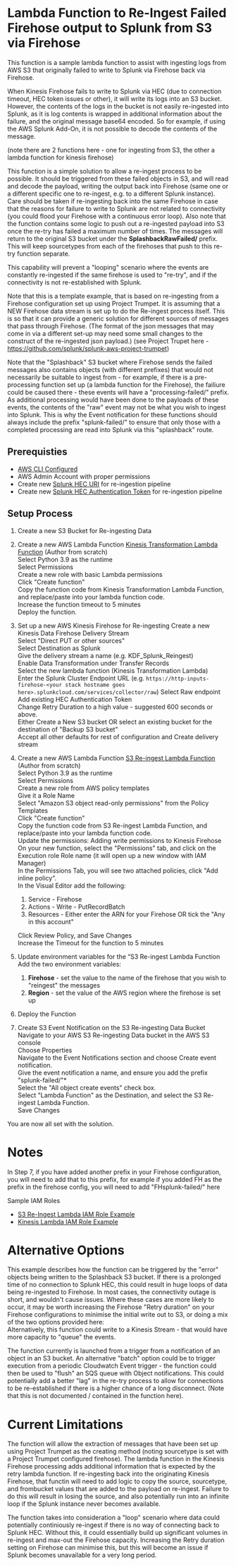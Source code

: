 # Lambda Function to Re-Ingest Failed Firehose output to Splunk from S3 via Firehose

This function is a sample lambda function to assist with ingesting logs from AWS S3 that originally failed to write to Splunk via Firehose back via Firehose.

When Kinesis Firehose fails to write to Splunk via HEC (due to connection timeout, HEC token issues or other), it will write its logs into an S3 bucket. However, the contents of the logs in the bucket is not easily re-ingested into Splunk, as it is log contents is wrapped in additional information about the failure, and the original message base64 encoded. So for example, if using the AWS Splunk Add-On, it is not possible to decode the contents of the message.

(note there are 2 functions here - one for ingesting from S3, the other a lambda function for kinesis firehose)

This function is a simple solution to allow a re-ingest process to be possible. It should be triggered from these failed objects in S3, and will read and decode the payload, writing the output back into Firehose (same one or a different specific one to re-ingest, e.g. to a different Splunk instance). Care should be taken if re-ingesting back into the same Firehose in case that the reasons for failure to write to Splunk are not related to connectivity (you could flood your Firehose with a continuous error loop).
Also note that the function contains some logic to push out a re-ingested payload into S3 once the re-try has failed a maximum number of times. The messages will return to the original S3 bucket under the **SplashbackRawFailed/** prefix. This will keep sourcetypes from each of the firehoses that push to this re-try function separate.

This capability will prevent a "looping" scenario where the events are constantly re-ingested if the same firehose is used to "re-try", and if the connectivity is not re-established with Splunk. 

Note that this is a template example, that is based on re-ingesting from a Firehose configuration set up using Project Trumpet. It is assuming that a NEW Firehose data stream is set up to do the Re-ingest process itself. This is so that it can provide a generic solution for different sources of messages that pass through Firehose. (The format of the json messages that may come in via a different set-up may need some small changes to the construct of the re-ingested json payload.)
(see Project Trupet here - https://github.com/splunk/splunk-aws-project-trumpet)

Note that the "Splashback" S3 bucket where Firehose sends the failed messages also contains objects (with different prefixes) that would not necessarily be suitable to ingest from - for example, if there is a pre-processing function set up (a lambda function for the Firehose), the failiure could be caused there - these events will have a "processing-failed/" prefix. As additional processing would have been done to the payloads of these events, the contents of the "raw" event may not be what you wish to ingest into Splunk. This is why the Event notification for these functions should always include the prefix "splunk-failed/" to ensure that only those with a completed processing are read into Splunk via this "splashback" route.

## Prerequisties
- [AWS CLI Configured](https://docs.aws.amazon.com/cli/latest/userguide/getting-started-install.html)
- AWS Admin Account with proper permissions
- Create new [Splunk HEC URI](https://docs.splunk.com/Documentation/SplunkCloud/9.0.2208/Data/UsetheHTTPEventCollector#Send_data_to_HTTP_Event_Collector_on_Splunk_Cloud_Platform) for re-ingestion pipeline
- Create new [Splunk HEC Authentication Token](https://docs.splunk.com/Documentation/Splunk/9.0.1/Data/UsetheHTTPEventCollector#Configure_HTTP_Event_Collector_on_Splunk_Cloud_Platform) for re-ingestion pipeline

## Setup Process

1. Create a new S3 Bucket for Re-ingesting Data

2. Create a new AWS Lambda Function [Kinesis Transformation Lambda Function](https://github.com/animetauren/aws-splunk-firehose-error-reingest/blob/main/firehose-reingest/kinesis_lambda_function.py)
    (Author from scratch)  
    Select Python 3.9 as the runtime  
    Select Permissions  
    Create a new role with basic Lambda permissions  
    Click "Create function"  
    Copy the function code from Kinesis Transformation Lambda Function, and replace/paste into your lambda function code.  
    Increase the function timeout to 5 minutes  
    Deploy the function.  

3. Set up a new AWS Kinesis Firehose for Re-ingesting
    Create a new Kinesis Data Firehose Delivery Stream  
    Select "Direct PUT or other sources"  
    Select Destination as Splunk  
    Give the delivery stream a name (e.g. KDF_Splunk_Reingest)  
    Enable Data Transformation under Transfer Records  
    Select the new lambda function (Kinesis Transformation Lambda)  
    Enter the Splunk Cluster Endpoint URL (e.g. ``https://http-inputs-firehose-<your stack hostname goes here>.splunkcloud.com/services/collector/raw``)
    Select Raw endpoint  
    Add existing HEC Authentication Token  
    Change Retry Duration to a high value - suggested 600 seconds or above.  
    Either Create a New S3 bucket OR select an existing bucket for the destination of "Backup S3 bucket"  
    Accept all other defaults for rest of configuration and Create delivery stream  

4. Create a new AWS Lambda Function [S3 Re-ingest Lambda Function](https://github.com/animetauren/aws-splunk-firehose-error-reingest/blob/main/firehose-reingest/lambda_function.py)
    (Author from scratch)  
    Select Python 3.9 as the runtime  
    Select Permissions  
    Create a new role from AWS policy templates  
    Give it a Role Name  
    Select "Amazon S3 object read-only permissions" from the Policy Templates  
    Click "Create function"  
    Copy the function code from S3 Re-ingest Lambda Function, and replace/paste into your lambda function code.  
    Update the permissions: Adding write permissions to Kinesis Firehose  
    On your new function, select the "Permissions" tab, and click on the Execution role Role name (it will open up a new window with IAM Manager)  
    In the Permissions Tab, you will see two attached policies, click "Add inline policy".  
    In the Visual Editor add the following:  
      1. Service - Firehose  
      2. Actions - Write - PutRecordBatch  
      3. Resources - Either enter the ARN for your Firehose OR tick the "Any in this account"  
 
    Click Review Policy, and Save Changes  
    Increase the Timeout for the function to 5 minutes  

5. Update environment variables for the “S3 Re-ingest Lambda Function
    Add the two environment variables:
      1. **Firehose** - set the value to the name of the firehose that you wish to "reingest" the messages
      2. **Region** - set the value of the AWS region where the firehose is set up

6. Deploy the Function


7. Create S3 Event Notification on the S3 Re-ingesting Data Bucket  
    Navigate to your AWS S3 Re-ingesting Data bucket in the AWS S3 console  
    Choose Properties  
    Navigate to the Event Notifications section and choose Create event notification.  
    Give the event notification a name, and ensure you add the prefix "splunk-failed/"*   
    Select the "All object create events" check box.  
    Select "Lambda Function" as the Destination, and select the S3 Re-ingest Lambda Function.  
    Save Changes

You are now all set with the solution.

# Notes
In Step 7, if you have added another prefix in your Firehose configuration, you will need to add that to this prefix, for example if you added FH as the prefix in the firehose config, you will need to add "FHsplunk-failed/" here  
  
Sample IAM Roles

- [S3 Re-Ingest Lambda IAM Role Example](https://github.com/animetauren/aws-splunk-firehose-error-reingest/blob/main/S3ReingestLambdaIAMRole.json)  
- [Kinesis Lambda IAM Role Example](https://github.com/animetauren/aws-splunk-firehose-error-reingest/blob/main/KinesisTransformationLambdaIAMRole.json)  

# Alternative Options

This example describes how the function can be triggered by the "error" objects being written to the Splashback S3 bucket. If there is a prolonged time of no connection to Splunk HEC, this could result in huge loops of data being re-ingested to Firehose. In most cases, the connectivity outage is short, and wouldn't cause issues. Where these cases are more likely to occur, it may be worth increasing the Firehose "Retry duration" on your Firehose configurations to minimise the initial write out to S3, or doing a mix of the two options provided here: <br>
Alternatively, this function could write to a Kinesis Stream - that would have more capacity to "queue" the events.

The function currently is launched from a trigger from a notification of an object in an S3 bucket. An alternative "batch" option could be to trigger execution from a periodic Cloudwatch Event trigger - the function could then be used to "flush" an SQS queue with Object notifications. This could potentially add a better "lag" in the re-try process to allow for connections to be re-established if there is a higher chance of a long disconnect. (Note that this is not documented / contained in the function here).

# Current Limitations

The function will allow the extraction of messages that have been set up using Project Trumpet as the creating method (noting sourcetype is set with a Project Trumpet configured firehose). The lambda function in the Kinesis Firehose processing adds additional information that is expected by the retry lambda function. If re-ingesting back into the originating Kinesis Firehose, that functin will need to add logic to copy the source, sourcetype, and frombucket values that are added to the payload on re-ingest. Failure to do this will result in losing the source, and also potentially run into an infinite loop if the Splunk instance never becomes available.

The function takes into consideration a "loop" scenario where data could potentially continiously re-ingest if there is no way of connecting back to Splunk HEC. Without this, it could essentially build up significant volumes in re-ingest and max-out the Firehose capacity. Increasing the Retry duration setting on Firehose can minimise this, but this will become an issue if Splunk becomes unavailable for a very long period. 
